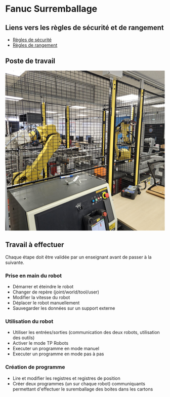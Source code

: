 # Fanuc Surremballage

## Liens vers les règles de sécurité et de rangement
 - [Règles de sécurité](../../secu/securite.md)
 - [Règles de rangement](../../secu/rangement.md)

## Poste de travail
<img class="img-no-border" src="../../../images/surremballage.jpg" alt="Photo du poste de surremballage">

## Travail à effectuer
Chaque étape doit être validée par un enseignant avant de passer à la suivante.

### Prise en main du robot
 - Démarrer et éteindre le robot
 - Changer de repère (joint/world/tool/user)
 - Modifier la vitesse du robot
 - Déplacer le robot manuellement
 - Sauvegarder les données sur un support externe

### Utilisation du robot
 - Utiliser les entrées/sorties (communication des deux robots, utilisation des outils)
 - Activer le mode TP Robots
 - Executer un programme en mode manuel
 - Executer un programme en mode pas à pas

### Création de programme
 - Lire et modifier les registres et registres de position
 - Créer deux programmes (un sur chaque robot) communiquants permettant d'effectuer le suremballage des boites dans les cartons